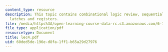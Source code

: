 ```yaml
---
content_type: resource
description: This topic contains combinational logic review, sequential system, flip-flops,
  latches and registers.
file: /media/https%3A/open-learning-course-data-rc.s3.amazonaws.com/6-111-introductory-digital-systems-laboratory-spring-2006/60ded5de196ed8fa1ff1b65a29d27976_lec4.pdf
file_type: application/pdf
resourcetype: Document
title: lec4.pdf
uid: 60ded5de-196e-d8fa-1ff1-b65a29d27976
---
```

